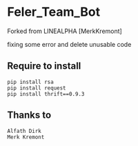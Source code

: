 # Feler_Team_Bot
Forked from LINEALPHA [MerkKremont]

fixing some error and delete unusable code 

## Require to install
```
pip install rsa
pip install request
pip install thrift==0.9.3
```

## Thanks to
```
Alfath Dirk
Merk Kremont
```
